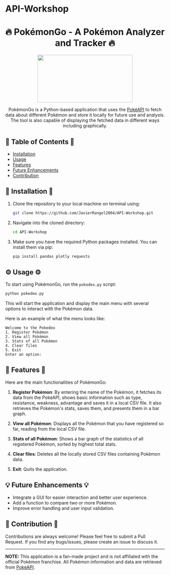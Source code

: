 # API-Workshop


<h1 align="center">🔥 PokémonGo - A Pokémon Analyzer and Tracker 🔥</h1>

<div align="center">
  <img src="https://upload.wikimedia.org/wikipedia/commons/9/98/International_Pokémon_logo.svg" width="300" height="150">
</div>

<div align="center">
    <p>
    PokémonGo is a Python-based application that uses the <a href="https://pokeapi.co/">PokéAPI</a> to fetch data about different Pokémon and store it locally for future use and analysis. The tool is also capable of displaying the fetched data in different ways including graphically.
    </p>
</div>

## 🚀 Table of Contents 🚀

- [Installation](#installation)
- [Usage](#usage)
- [Features](#features)
- [Future Enhancements](#future-enhancements)
- [Contribution](#contribution)

<h2 id="installation"> 🎈 Installation 🎈 </h2>

1. Clone the repository to your local machine on terminal using:
   ```bash
   git clone https://github.com/JavierRangel2004/API-Workshop.git
   ```
2. Navigate into the cloned directory:
   ```bash
   cd API-Workshop
   ```
3. Make sure you have the required Python packages installed. You can install them via pip:
   ```bash
   pip install pandas plotly requests
   ```

<h2 id="usage"> ⚙️ Usage ⚙️ </h2>

To start using PokémonGo, run the `pokedex.py` script:

```bash
python pokedex.py
```

This will start the application and display the main menu with several options to interact with the Pokémon data.

Here is an example of what the menu looks like:

```
Welcome to the Pokedex
1. Register Pokémon
2. View all Pokémon
3. Stats of all Pokémon
4. Clear files
5. Exit
Enter an option:
```

<h2 id="features"> 🌟 Features 🌟 </h2>

Here are the main functionalities of PokémonGo:

1. **Register Pokémon**: By entering the name of the Pokémon, it fetches its data from the PokéAPI, shows basic information such as type, resistance, weakness, advantage and saves it in a local CSV file. It also retrieves the Pokémon's stats, saves them, and presents them in a bar graph.

2. **View all Pokémon**: Displays all the Pokémon that you have registered so far, reading from the local CSV file.

3. **Stats of all Pokémon**: Shows a bar graph of the statistics of all registered Pokémon, sorted by highest total stats.

4. **Clear files**: Deletes all the locally stored CSV files containing Pokémon data.

5. **Exit**: Quits the application.

<h2 id="future-enhancements"> 💡 Future Enhancements 💡 </h2>

- Integrate a GUI for easier interaction and better user experience.
- Add a function to compare two or more Pokémon.
- Improve error handling and user input validation.

<h2 id="contribution"> 🤝 Contribution 🤝 </h2>

Contributions are always welcome! Please feel free to submit a Pull Request. If you find any bugs/issues, please create an issue to discuss it.

---
**NOTE:** This application is a fan-made project and is not affiliated with the official Pokémon franchise. All Pokémon information and data are retrieved from [PokéAPI](https://pokeapi.co/).
```
